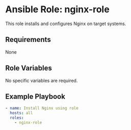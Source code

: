# Ansible Role: nginx-role

This role installs and configures Nginx on target systems.

## Requirements
None

## Role Variables
No specific variables are required.

## Example Playbook

```yaml
- name: Install Nginx using role
  hosts: all
  roles:
    - nginx-role
